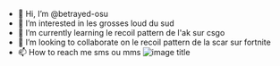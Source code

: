 - 👋 Hi, I’m @betrayed-osu
- 👀 I’m interested in les grosses loud du sud
- 🌱 I’m currently learning le recoil pattern de l'ak sur csgo
- 💞️ I’m looking to collaborate on le recoil pattern de la scar sur fortnite
- 📫 How to reach me sms ou mms
![image title](https://rushter.com/counter.svg)
